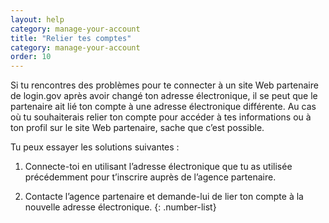```yaml
---
layout: help
category: manage-your-account
title: "Relier tes comptes"
category: manage-your-account
order: 10
---
```

Si tu rencontres des problèmes pour te connecter à un site Web partenaire de login.gov après avoir changé ton adresse électronique, il se peut que le partenaire ait lié ton compte à une adresse électronique différente. Au cas où tu souhaiterais relier ton compte pour accéder à tes informations ou à ton profil sur le site Web partenaire, sache que c’est possible. 

Tu peux essayer les solutions suivantes : 

1. Connecte-toi en utilisant l’adresse électronique que tu as utilisée précédemment pour t’inscrire auprès de l’agence partenaire. 

2. Contacte l’agence partenaire et demande-lui de lier ton compte à la nouvelle adresse électronique.
{: .number-list}